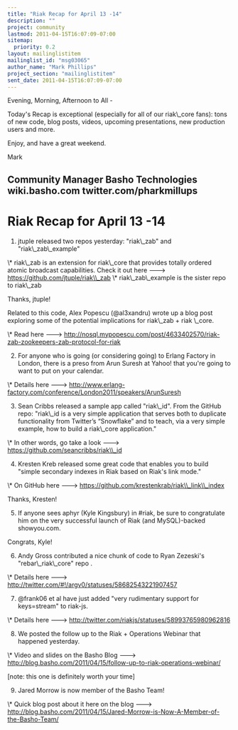 ```yaml
---
title: "Riak Recap for April 13 -14"
description: ""
project: community
lastmod: 2011-04-15T16:07:09-07:00
sitemap:
  priority: 0.2
layout: mailinglistitem
mailinglist_id: "msg03065"
author_name: "Mark Phillips"
project_section: "mailinglistitem"
sent_date: 2011-04-15T16:07:09-07:00
---
```



Evening, Morning, Afternoon to All -

Today's Recap is exceptional (especially for all of our riak\\_core
fans): tons of new code, blog posts, videos, upcoming presentations,
new production users and more.

Enjoy, and have a great weekend.

Mark

Community Manager
Basho Technologies
wiki.basho.com
twitter.com/pharkmillups
------------------------------------

Riak Recap for April 13 -14
====================

1) jtuple released two repos yesterday: "riak\\_zab" and "riak\\_zab\\_example"

\\* riak\\_zab is an extension for riak\\_core that provides totally ordered
atomic broadcast capabilities. Check it out here ---&gt;
https://github.com/jtuple/riak\\_zab
\\* riak\\_zab\\_example is the sister repo to riak\\_zab

Thanks, jtuple!

Related to this code, Alex Popescu (@al3xandru) wrote up a blog post
exploring some of the potential implications for riak\\_zab + riak
\\_core.

\\* Read here ---&gt;
http://nosql.mypopescu.com/post/4633402570/riak-zab-zookeepers-zab-protocol-for-riak

2) For anyone who is going (or considering going) to Erlang Factory in
London, there is a preso from Arun Suresh at Yahoo! that you're going
to want to put on your calendar.

\\* Details here ---&gt;
http://www.erlang-factory.com/conference/London2011/speakers/ArunSuresh

3) Sean Cribbs released a sample app called "riak\\_id". From the GitHub
repo: "riak\\_id is a very simple application that serves both to
duplicate functionality from Twitter’s “Snowflake” and to teach, via a
very simple example, how to build a riak\\_core application."

\\* In other words, go take a look ---&gt; https://github.com/seancribbs/riak\\_id

4) Kresten Kreb released some great code that enables you to build
"simple secondary indexes in Riak based on Riak's link mode."

\\* On GitHub here ---&gt; https://github.com/krestenkrab/riak\\_link\\_index

Thanks, Kresten!

5) If anyone sees aphyr (Kyle Kingsbury) in #riak, be sure to
congratulate him on the very successful launch of Riak (and
MySQL)-backed showyou.com.

Congrats, Kyle!

6) Andy Gross contributed a nice chunk of code to Ryan Zezeski's
"rebar\\_riak\\_core" repo .

\\* Details here ---&gt; http://twitter.com/#!/argv0/statuses/58682543221907457

7) @frank06 et al have just added "very rudimentary support for
keys=stream" to riak-js.

\\* Details here ---&gt; http://twitter.com/riakjs/statuses/58993765980962816

8) We posted the follow up to the Riak + Operations Webinar that
happened yesterday.

\\* Video and slides on the Basho Blog ---&gt;
http://blog.basho.com/2011/04/15/follow-up-to-riak-operations-webinar/

[note: this one is definitely worth your time]

9) Jared Morrow is now member of the Basho Team!

\\* Quick blog post about it here on the blog ---&gt;
http://blog.basho.com/2011/04/15/Jared-Morrow-is-Now-A-Member-of-the-Basho-Team/

